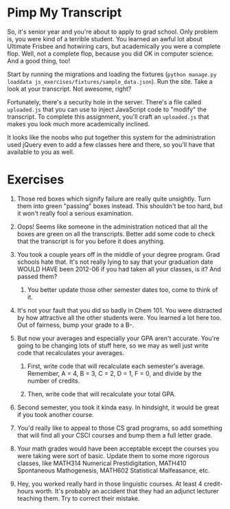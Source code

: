# Pimp My Transcript

So, it's senior year and you're about to apply to grad school. Only problem is, you were kind of a terrible student. You learned an awful lot about Ultimate Frisbee and hotwiring cars, but academically you were a complete flop. Well, not a complete flop, because you did OK in computer science. And a good thing, too!

Start by running the migrations and loading the fixtures (`python manage.py loaddata js_exercises/fixtures/sample_data.json`). Run the site. Take a look at your transcript. Not awesome, right?

Fortunately, there's a security hole in the server. There's a file called `uploaded.js` that you can use to inject JavaScript code to "modify" the transcript. To complete this assignment, you'll craft an `uploaded.js` that makes you look much more academically inclined.

It looks like the noobs who put together this system for the administration used jQuery even to add a few classes here and there, so you'll have that available to you as well.

# Exercises

1.  Those red boxes which signify failure are really quite unsightly. Turn them into green "passing" boxes instead. This shouldn't be too hard, but it won't really fool a serious examination.

2.  Oops! Seems like someone in the administration noticed that all the boxes are green on all the transcripts. Better add some code to check that the transcript is for you before it does anything.

3.  You took a couple years off in the middle of your degree program. Grad schools hate that. It's not really lying to say that your graduation date WOULD HAVE been 2012-06 if you had taken all your classes, is it? And passed them?

    1. You better update those other semester dates too, come to think of it.

4.  It's not your fault that you did so badly in Chem 101. You were distracted by how attractive all the other students were. You learned a lot here too. Out of fairness, bump your grade to a B-.

5.  But now your averages and especially your GPA aren't accurate. You're going to be changing lots of stuff here, so we may as well just write code that recalculates your averages.

    1. First, write code that will recalculate each semester's average. Remember, A = 4, B = 3, C = 2, D = 1, F = 0, and divide by the number of credits.

    2. Then, write code that will recalculate your total GPA.

6. Second semester, you took it kinda easy. In hindsight, it would be great if you took another course.

7. You'd really like to appeal to those CS grad programs, so add something that will find all your CSCI courses and bump them a full letter grade.

8. Your math grades would have been acceptable except the courses you were taking were sort of basic. Update them to some more rigorous classes, like MATH314 Numerical Prestidigitation, MATH410 Spontaneous Mathogenesis, MATH602 Statistical Malfeasance, etc.

9. Hey, you worked really hard in those linguistic courses. At least 4 credit-hours worth. It's probably an accident that they had an adjunct lecturer teaching them. Try to correct their mistake.
